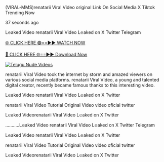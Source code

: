 (VIRAL-MMS)renatarii Viral Video original Link On Social Media X Tiktok Trending Now



37 seconds ago

L𝚎aked Video renatarii Viral Video L𝚎aked on X Twitter Telegram

[🌐 CLICK HERE 🟢==►► WATCH NOW](https://viral-xone.blogspot.com/2025/01/valovideo.html)

[🔴 CLICK HERE 🌐==►► Download Now](https://viral-xone.blogspot.com/2025/01/valovideo.html)

[![Telugu Nude Videos](https://i.imgur.com/dJHk4Zq.gif)](https://viral-xone.blogspot.com/2025/01/valovideo.html)

renatarii Viral Video took the internet by storm and amazed viewers on various social media platforms. renatarii Viral Video, a young and talented digital creator, recently became famous thanks to this interesting video.

L𝚎aked Video renatarii Viral Video L𝚎aked on X Twitter

renatarii Viral Video Tutorial Original Video video oficial twitter

L𝚎aked Videorenatarii Viral Video L𝚎aked on X Twitter

...........L𝚎aked Video renatarii Viral Video L𝚎aked on X Twitter Telegram

L𝚎aked Video renatarii Viral Video L𝚎aked on X Twitter

renatarii Viral Video Tutorial Original Video video oficial twitter

L𝚎aked Videorenatarii Viral Video L𝚎aked on X Twitter
